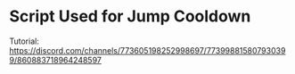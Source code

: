 # Script Used for Jump Cooldown

Tutorial:\
https://discord.com/channels/773605198252998697/773998815807930399/860883718964248597
